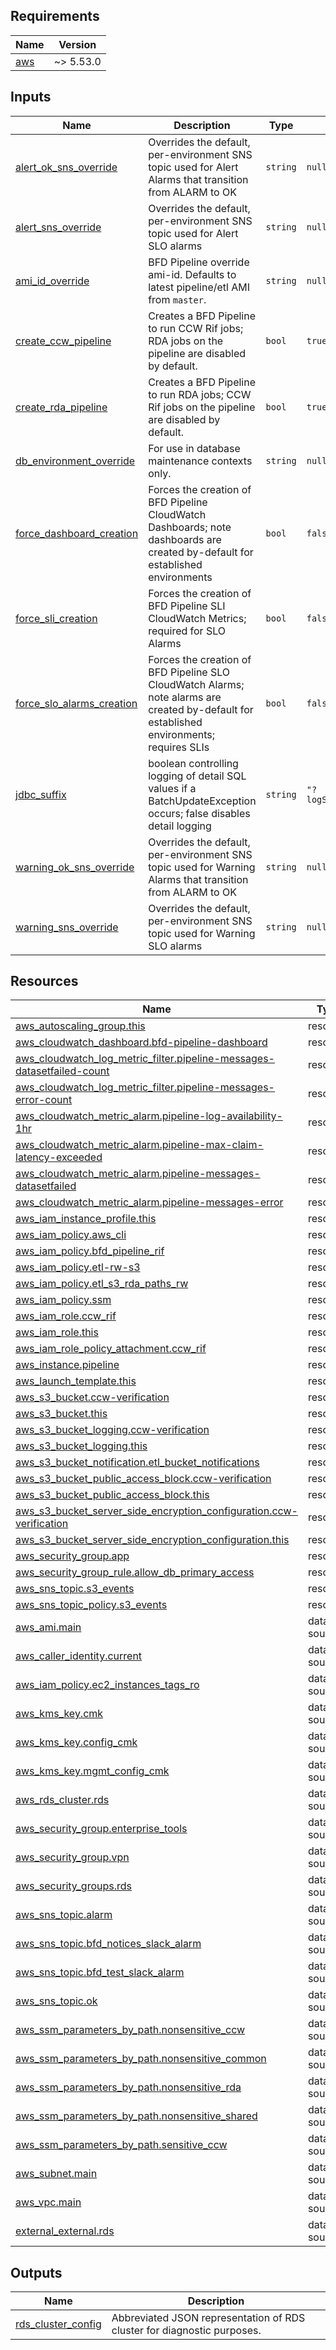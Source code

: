 <!-- BEGIN_TF_DOCS -->
<!-- GENERATED WITH `terraform-docs .`
     Manually updating the README.md will be overwritten.
     For more details, see the file '.terraform-docs.yml' or
     https://terraform-docs.io/user-guide/configuration/
-->
## Requirements

| Name | Version |
|------|---------|
| <a name="requirement_aws"></a> [aws](#requirement\_aws) | ~> 5.53.0 |

<!-- GENERATED WITH `terraform-docs .`
     Manually updating the README.md will be overwritten.
     For more details, see the file '.terraform-docs.yml' or
     https://terraform-docs.io/user-guide/configuration/
-->

## Inputs

| Name | Description | Type | Default | Required |
|------|-------------|------|---------|:--------:|
| <a name="input_alert_ok_sns_override"></a> [alert\_ok\_sns\_override](#input\_alert\_ok\_sns\_override) | Overrides the default, per-environment SNS topic used for Alert Alarms that transition from ALARM to OK | `string` | `null` | no |
| <a name="input_alert_sns_override"></a> [alert\_sns\_override](#input\_alert\_sns\_override) | Overrides the default, per-environment SNS topic used for Alert SLO alarms | `string` | `null` | no |
| <a name="input_ami_id_override"></a> [ami\_id\_override](#input\_ami\_id\_override) | BFD Pipeline override ami-id. Defaults to latest pipeline/etl AMI from `master`. | `string` | `null` | no |
| <a name="input_create_ccw_pipeline"></a> [create\_ccw\_pipeline](#input\_create\_ccw\_pipeline) | Creates a BFD Pipeline to run CCW Rif jobs; RDA jobs on the pipeline are disabled by default. | `bool` | `true` | no |
| <a name="input_create_rda_pipeline"></a> [create\_rda\_pipeline](#input\_create\_rda\_pipeline) | Creates a BFD Pipeline to run RDA jobs; CCW Rif jobs on the pipeline are disabled by default. | `bool` | `true` | no |
| <a name="input_db_environment_override"></a> [db\_environment\_override](#input\_db\_environment\_override) | For use in database maintenance contexts only. | `string` | `null` | no |
| <a name="input_force_dashboard_creation"></a> [force\_dashboard\_creation](#input\_force\_dashboard\_creation) | Forces the creation of BFD Pipeline CloudWatch Dashboards; note dashboards are created by-default for established environments | `bool` | `false` | no |
| <a name="input_force_sli_creation"></a> [force\_sli\_creation](#input\_force\_sli\_creation) | Forces the creation of BFD Pipeline SLI CloudWatch Metrics; required for SLO Alarms | `bool` | `false` | no |
| <a name="input_force_slo_alarms_creation"></a> [force\_slo\_alarms\_creation](#input\_force\_slo\_alarms\_creation) | Forces the creation of BFD Pipeline SLO CloudWatch Alarms; note alarms are created by-default for established environments; requires SLIs | `bool` | `false` | no |
| <a name="input_jdbc_suffix"></a> [jdbc\_suffix](#input\_jdbc\_suffix) | boolean controlling logging of detail SQL values if a BatchUpdateException occurs; false disables detail logging | `string` | `"?logServerErrorDetail=false"` | no |
| <a name="input_warning_ok_sns_override"></a> [warning\_ok\_sns\_override](#input\_warning\_ok\_sns\_override) | Overrides the default, per-environment SNS topic used for Warning Alarms that transition from ALARM to OK | `string` | `null` | no |
| <a name="input_warning_sns_override"></a> [warning\_sns\_override](#input\_warning\_sns\_override) | Overrides the default, per-environment SNS topic used for Warning SLO alarms | `string` | `null` | no |

<!-- GENERATED WITH `terraform-docs .`
     Manually updating the README.md will be overwritten.
     For more details, see the file '.terraform-docs.yml' or
     https://terraform-docs.io/user-guide/configuration/
-->

## Resources

| Name | Type |
|------|------|
| [aws_autoscaling_group.this](https://registry.terraform.io/providers/hashicorp/aws/latest/docs/resources/autoscaling_group) | resource |
| [aws_cloudwatch_dashboard.bfd-pipeline-dashboard](https://registry.terraform.io/providers/hashicorp/aws/latest/docs/resources/cloudwatch_dashboard) | resource |
| [aws_cloudwatch_log_metric_filter.pipeline-messages-datasetfailed-count](https://registry.terraform.io/providers/hashicorp/aws/latest/docs/resources/cloudwatch_log_metric_filter) | resource |
| [aws_cloudwatch_log_metric_filter.pipeline-messages-error-count](https://registry.terraform.io/providers/hashicorp/aws/latest/docs/resources/cloudwatch_log_metric_filter) | resource |
| [aws_cloudwatch_metric_alarm.pipeline-log-availability-1hr](https://registry.terraform.io/providers/hashicorp/aws/latest/docs/resources/cloudwatch_metric_alarm) | resource |
| [aws_cloudwatch_metric_alarm.pipeline-max-claim-latency-exceeded](https://registry.terraform.io/providers/hashicorp/aws/latest/docs/resources/cloudwatch_metric_alarm) | resource |
| [aws_cloudwatch_metric_alarm.pipeline-messages-datasetfailed](https://registry.terraform.io/providers/hashicorp/aws/latest/docs/resources/cloudwatch_metric_alarm) | resource |
| [aws_cloudwatch_metric_alarm.pipeline-messages-error](https://registry.terraform.io/providers/hashicorp/aws/latest/docs/resources/cloudwatch_metric_alarm) | resource |
| [aws_iam_instance_profile.this](https://registry.terraform.io/providers/hashicorp/aws/latest/docs/resources/iam_instance_profile) | resource |
| [aws_iam_policy.aws_cli](https://registry.terraform.io/providers/hashicorp/aws/latest/docs/resources/iam_policy) | resource |
| [aws_iam_policy.bfd_pipeline_rif](https://registry.terraform.io/providers/hashicorp/aws/latest/docs/resources/iam_policy) | resource |
| [aws_iam_policy.etl-rw-s3](https://registry.terraform.io/providers/hashicorp/aws/latest/docs/resources/iam_policy) | resource |
| [aws_iam_policy.etl_s3_rda_paths_rw](https://registry.terraform.io/providers/hashicorp/aws/latest/docs/resources/iam_policy) | resource |
| [aws_iam_policy.ssm](https://registry.terraform.io/providers/hashicorp/aws/latest/docs/resources/iam_policy) | resource |
| [aws_iam_role.ccw_rif](https://registry.terraform.io/providers/hashicorp/aws/latest/docs/resources/iam_role) | resource |
| [aws_iam_role.this](https://registry.terraform.io/providers/hashicorp/aws/latest/docs/resources/iam_role) | resource |
| [aws_iam_role_policy_attachment.ccw_rif](https://registry.terraform.io/providers/hashicorp/aws/latest/docs/resources/iam_role_policy_attachment) | resource |
| [aws_instance.pipeline](https://registry.terraform.io/providers/hashicorp/aws/latest/docs/resources/instance) | resource |
| [aws_launch_template.this](https://registry.terraform.io/providers/hashicorp/aws/latest/docs/resources/launch_template) | resource |
| [aws_s3_bucket.ccw-verification](https://registry.terraform.io/providers/hashicorp/aws/latest/docs/resources/s3_bucket) | resource |
| [aws_s3_bucket.this](https://registry.terraform.io/providers/hashicorp/aws/latest/docs/resources/s3_bucket) | resource |
| [aws_s3_bucket_logging.ccw-verification](https://registry.terraform.io/providers/hashicorp/aws/latest/docs/resources/s3_bucket_logging) | resource |
| [aws_s3_bucket_logging.this](https://registry.terraform.io/providers/hashicorp/aws/latest/docs/resources/s3_bucket_logging) | resource |
| [aws_s3_bucket_notification.etl_bucket_notifications](https://registry.terraform.io/providers/hashicorp/aws/latest/docs/resources/s3_bucket_notification) | resource |
| [aws_s3_bucket_public_access_block.ccw-verification](https://registry.terraform.io/providers/hashicorp/aws/latest/docs/resources/s3_bucket_public_access_block) | resource |
| [aws_s3_bucket_public_access_block.this](https://registry.terraform.io/providers/hashicorp/aws/latest/docs/resources/s3_bucket_public_access_block) | resource |
| [aws_s3_bucket_server_side_encryption_configuration.ccw-verification](https://registry.terraform.io/providers/hashicorp/aws/latest/docs/resources/s3_bucket_server_side_encryption_configuration) | resource |
| [aws_s3_bucket_server_side_encryption_configuration.this](https://registry.terraform.io/providers/hashicorp/aws/latest/docs/resources/s3_bucket_server_side_encryption_configuration) | resource |
| [aws_security_group.app](https://registry.terraform.io/providers/hashicorp/aws/latest/docs/resources/security_group) | resource |
| [aws_security_group_rule.allow_db_primary_access](https://registry.terraform.io/providers/hashicorp/aws/latest/docs/resources/security_group_rule) | resource |
| [aws_sns_topic.s3_events](https://registry.terraform.io/providers/hashicorp/aws/latest/docs/resources/sns_topic) | resource |
| [aws_sns_topic_policy.s3_events](https://registry.terraform.io/providers/hashicorp/aws/latest/docs/resources/sns_topic_policy) | resource |
| [aws_ami.main](https://registry.terraform.io/providers/hashicorp/aws/latest/docs/data-sources/ami) | data source |
| [aws_caller_identity.current](https://registry.terraform.io/providers/hashicorp/aws/latest/docs/data-sources/caller_identity) | data source |
| [aws_iam_policy.ec2_instances_tags_ro](https://registry.terraform.io/providers/hashicorp/aws/latest/docs/data-sources/iam_policy) | data source |
| [aws_kms_key.cmk](https://registry.terraform.io/providers/hashicorp/aws/latest/docs/data-sources/kms_key) | data source |
| [aws_kms_key.config_cmk](https://registry.terraform.io/providers/hashicorp/aws/latest/docs/data-sources/kms_key) | data source |
| [aws_kms_key.mgmt_config_cmk](https://registry.terraform.io/providers/hashicorp/aws/latest/docs/data-sources/kms_key) | data source |
| [aws_rds_cluster.rds](https://registry.terraform.io/providers/hashicorp/aws/latest/docs/data-sources/rds_cluster) | data source |
| [aws_security_group.enterprise_tools](https://registry.terraform.io/providers/hashicorp/aws/latest/docs/data-sources/security_group) | data source |
| [aws_security_group.vpn](https://registry.terraform.io/providers/hashicorp/aws/latest/docs/data-sources/security_group) | data source |
| [aws_security_groups.rds](https://registry.terraform.io/providers/hashicorp/aws/latest/docs/data-sources/security_groups) | data source |
| [aws_sns_topic.alarm](https://registry.terraform.io/providers/hashicorp/aws/latest/docs/data-sources/sns_topic) | data source |
| [aws_sns_topic.bfd_notices_slack_alarm](https://registry.terraform.io/providers/hashicorp/aws/latest/docs/data-sources/sns_topic) | data source |
| [aws_sns_topic.bfd_test_slack_alarm](https://registry.terraform.io/providers/hashicorp/aws/latest/docs/data-sources/sns_topic) | data source |
| [aws_sns_topic.ok](https://registry.terraform.io/providers/hashicorp/aws/latest/docs/data-sources/sns_topic) | data source |
| [aws_ssm_parameters_by_path.nonsensitive_ccw](https://registry.terraform.io/providers/hashicorp/aws/latest/docs/data-sources/ssm_parameters_by_path) | data source |
| [aws_ssm_parameters_by_path.nonsensitive_common](https://registry.terraform.io/providers/hashicorp/aws/latest/docs/data-sources/ssm_parameters_by_path) | data source |
| [aws_ssm_parameters_by_path.nonsensitive_rda](https://registry.terraform.io/providers/hashicorp/aws/latest/docs/data-sources/ssm_parameters_by_path) | data source |
| [aws_ssm_parameters_by_path.nonsensitive_shared](https://registry.terraform.io/providers/hashicorp/aws/latest/docs/data-sources/ssm_parameters_by_path) | data source |
| [aws_ssm_parameters_by_path.sensitive_ccw](https://registry.terraform.io/providers/hashicorp/aws/latest/docs/data-sources/ssm_parameters_by_path) | data source |
| [aws_subnet.main](https://registry.terraform.io/providers/hashicorp/aws/latest/docs/data-sources/subnet) | data source |
| [aws_vpc.main](https://registry.terraform.io/providers/hashicorp/aws/latest/docs/data-sources/vpc) | data source |
| [external_external.rds](https://registry.terraform.io/providers/hashicorp/external/latest/docs/data-sources/external) | data source |

<!-- GENERATED WITH `terraform-docs .`
     Manually updating the README.md will be overwritten.
     For more details, see the file '.terraform-docs.yml' or
     https://terraform-docs.io/user-guide/configuration/
-->

## Outputs

| Name | Description |
|------|-------------|
| <a name="output_rds_cluster_config"></a> [rds\_cluster\_config](#output\_rds\_cluster\_config) | Abbreviated JSON representation of RDS cluster for diagnostic purposes. |
<!-- END_TF_DOCS -->
